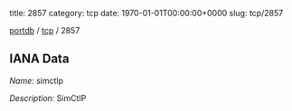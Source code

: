 title: 2857
category: tcp
date: 1970-01-01T00:00:00+0000
slug: tcp/2857

[portdb](/) / [tcp](/category/tcp.html) / 2857


## IANA Data

_Name:_ simctlp

_Description:_ SimCtIP

